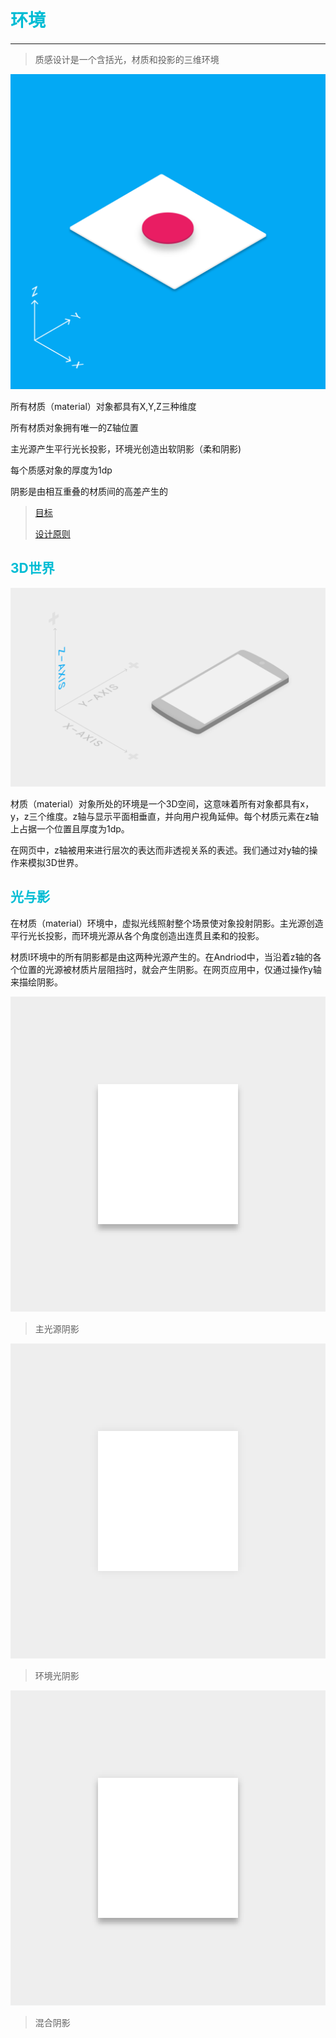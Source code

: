 <h1 style="color:#00bcd4;">环境</h1>
<hr style="height:1px;"></hr>

> 质感设计是一个含括光，材质和投影的三维环境

![](/assets/what_is_material_environment.png)

所有材质（material）对象都具有X,Y,Z三种维度

所有材质对象拥有唯一的Z轴位置

主光源产生平行光长投影，环境光创造出软阴影（柔和阴影\)

每个质感对象的厚度为1dp

阴影是由相互重叠的材质间的高差产生的

<blockquote style="color:#00bcd4">
<p><a href="#3d">目标</a></p>
<p><a href="#lshadow">设计原则</a></p>
</blockquote>

<h2 id="3d" style="color: #00bcd4">3D世界</h2>

![](/assets/whatismaterial_environment_3d.png)

材质（material）对象所处的环境是一个3D空间，这意味着所有对象都具有x，y，z三个维度。z轴与显示平面相垂直，并向用户视角延伸。每个材质元素在z轴上占据一个位置且厚度为1dp。

在网页中，z轴被用来进行层次的表达而非透视关系的表述。我们通过对y轴的操作来模拟3D世界。

<h2 id="lshadow" style="color: #00bcd4">光与影</h2>

在材质（material）环境中，虚拟光线照射整个场景使对象投射阴影。主光源创造平行光长投影，而环境光源从各个角度创造出连贯且柔和的投影。

材质l环境中的所有阴影都是由这两种光源产生的。在Andriod中，当沿着z轴的各个位置的光源被材质片层阻挡时，就会产生阴影。在网页应用中，仅通过操作y轴来描绘阴影。

![](/assets/whatismaterial_environment_shadow1.png)

> 主光源阴影

![](/assets/whatismaterial_environment_shadow2.png)

> 环境光阴影

![](/assets/whatismaterial_environment_shadow3.png)

> 混合阴影




